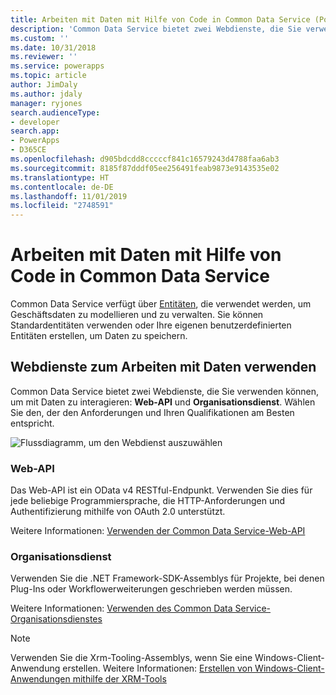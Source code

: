 ```yaml
---
title: Arbeiten mit Daten mit Hilfe von Code in Common Data Service (PowerApps) | Microsoft-Dokumentation
description: 'Common Data Service bietet zwei Webdienste, die Sie verwenden können, um mit Daten zu interagieren: Web-API und Organisationsdienst.'
ms.custom: ''
ms.date: 10/31/2018
ms.reviewer: ''
ms.service: powerapps
ms.topic: article
author: JimDaly
ms.author: jdaly
manager: ryjones
search.audienceType:
- developer
search.app:
- PowerApps
- D365CE
ms.openlocfilehash: d905bdcdd8cccccf841c16579243d4788faa6ab3
ms.sourcegitcommit: 8185f87dddf05ee256491feab9873e9143535e02
ms.translationtype: HT
ms.contentlocale: de-DE
ms.lasthandoff: 11/01/2019
ms.locfileid: "2748591"
---
```

# <a name="work-with-data-using-code-in-common-data-service"></a>Arbeiten mit Daten mit Hilfe von Code in Common Data Service

Common Data Service verfügt über [Entitäten](entities.md), die verwendet werden, um Geschäftsdaten zu modellieren und zu verwalten. Sie können Standardentitäten verwenden oder Ihre eigenen benutzerdefinierten Entitäten erstellen, um Daten zu speichern. 

## <a name="use-web-services-to-work-with-data"></a>Webdienste zum Arbeiten mit Daten verwenden

Common Data Service bietet zwei Webdienste, die Sie verwenden können, um mit Daten zu interagieren: **Web-API** und **Organisationsdienst**. Wählen Sie den, der den Anforderungen und Ihren Qualifikationen am Besten entspricht. 

![Flussdiagramm, um den Webdienst auszuwählen](media/whentousewebapi.png)

### <a name="web-api"></a>Web-API

Das Web-API ist ein OData v4 RESTful-Endpunkt. Verwenden Sie dies für jede beliebige Programmiersprache, die HTTP-Anforderungen und Authentifizierung mithilfe von OAuth 2.0 unterstützt.

Weitere Informationen: [Verwenden der Common Data Service-Web-API](webapi/overview.md) 

### <a name="organization-service"></a>Organisationsdienst

Verwenden Sie die .NET Framework-SDK-Assemblys für Projekte, bei denen Plug-Ins oder Workflowerweiterungen geschrieben werden müssen. 

Weitere Informationen: [Verwenden des Common Data Service-Organisationsdienstes](org-service/overview.md)

> [!NOTE]
> Verwenden Sie die Xrm-Tooling-Assemblys, wenn Sie eine Windows-Client-Anwendung erstellen. Weitere Informationen: [Erstellen von Windows-Client-Anwendungen mithilfe der XRM-Tools](xrm-tooling/build-windows-client-applications-xrm-tools.md)
